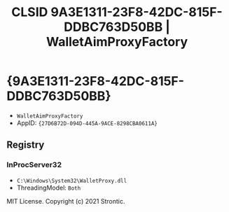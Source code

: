 ﻿---
title: "CLSID 9A3E1311-23F8-42DC-815F-DDBC763D50BB | WalletAimProxyFactory"
excerpt: What is COM-Object CLSID 9A3E1311-23F8-42DC-815F-DDBC763D50BB?
---

# {9A3E1311-23F8-42DC-815F-DDBC763D50BB}

* `WalletAimProxyFactory`
* AppID: `{27D6B72D-094D-445A-9ACE-8298CBA0611A}`

## Registry


### InProcServer32

* `C:\Windows\System32\WalletProxy.dll`
* ThreadingModel: `Both`

MIT License. Copyright (c) 2021 Strontic.


